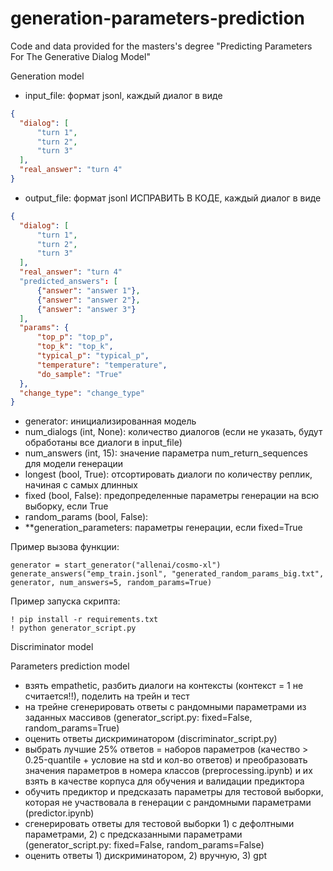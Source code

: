 # generation-parameters-prediction
Code and data provided for the masters's degree "Predicting Parameters For The Generative Dialog Model"


Generation model
- input_file: формат jsonl, каждый диалог в виде 
```json
{
  "dialog": [
      "turn 1",
      "turn 2",
      "turn 3"
  ],
  "real_answer": "turn 4"
}
```
- output_file: формат jsonl ИСПРАВИТЬ В КОДЕ, каждый диалог в виде
```json
{
  "dialog": [
      "turn 1",
      "turn 2",
      "turn 3"
  ],
  "real_answer": "turn 4"
  "predicted_answers": [
      {"answer": "answer 1"},
      {"answer": "answer 2"}, 
      {"answer": "answer 3"}
  ],
  "params": {
      "top_p": "top_p",
      "top_k": "top_k",
      "typical_p": "typical_p",
      "temperature": "temperature",
      "do_sample": "True"
  },
  "change_type": "change_type"
}
```
- generator: инициализированная модель
- num_dialogs (int, None): количество диалогов (если не указать, будут обработаны все диалоги в input_file)
- num_answers (int, 15): значение параметра num_return_sequences для модели генерации
- longest (bool, True): отсортировать диалоги по количеству реплик, начиная с самых длинных
- fixed (bool, False): предопределенные параметры генерации на всю выборку, если True
- random_params (bool, False): 
- \*\*generation_parameters: параметры генерации, если fixed=True

Пример вызова функции:
```
generator = start_generator("allenai/cosmo-xl")
generate_answers("emp_train.jsonl", "generated_random_params_big.txt", generator, num_answers=5, random_params=True)
```
Пример запуска скрипта: 
```
! pip install -r requirements.txt
! python generator_script.py
```

Discriminator model



Parameters prediction model
- взять empathetic, разбить диалоги на контексты (контекст = 1 не считается!!), поделить на трейн и тест
- на трейне сгенерировать ответы с рандомными параметрами из заданных массивов (generator_script.py: fixed=False, random_params=True)
- оценить ответы дискриминатором (discriminator_script.py)
- выбрать лучшие 25% ответов = наборов параметров (качество > 0.25-quantile + условие на std и кол-во ответов) и преобразовать значения параметров в номера классов (preprocessing.ipynb) и их взять в качестве корпуса для обучения и валидации предиктора
- обучить предиктор и предсказать параметры для тестовой выборки, которая не участвовала в генерации с рандомными параметрами (predictor.ipynb)
- сгенерировать ответы для тестовой выборки 1) с дефолтными параметрами, 2) с предсказанными параметрами (generator_script.py: fixed=False, random_params=False)
- оценить ответы 1) дискриминатором, 2) вручную, 3) gpt
